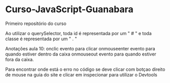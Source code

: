 # Curso-JavaScript-Guanabara
 Primeiro repositório do curso

Ao utilizar o querySelector, toda id é representada por um " # " e toda classe é representada por um " . "
 
 Anotações aula 10:
 onclic evento para clicar
 onmouseenter evento para quando estiver dentro da caixa
 onmouseout evento para quando estiver fora da caixa.

 Para encontrar onde está o erro no código se deve clicar com botçao direito de mouse na guia do site e clicar em inspecionar para utilizar o Devtools